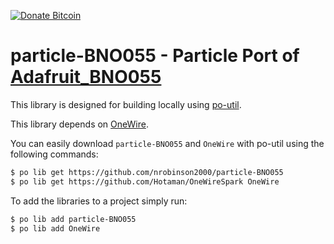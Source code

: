 [![Donate Bitcoin](https://img.shields.io/badge/donate-bitcoin-orange.svg)](https://nrobinson2000.github.io/donate-bitcoin)

# particle-BNO055 - Particle Port of [Adafruit_BNO055](https://github.com/adafruit/Adafruit_BNO055)

This library is designed for building locally using [po-util](https://github.com/nrobinson2000/po-util).

This library depends on [OneWire](https://github.com/Hotaman/OneWireSpark).

You can easily download `particle-BNO055` and `OneWire` with po-util using the following commands:

```bash
$ po lib get https://github.com/nrobinson2000/particle-BNO055
$ po lib get https://github.com/Hotaman/OneWireSpark OneWire
```

To add the libraries to a project simply run:

```bash
$ po lib add particle-BNO055
$ po lib add OneWire
```
